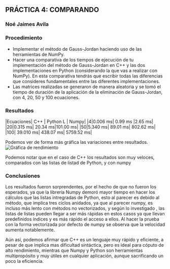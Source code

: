 ## PRÁCTICA 4: COMPARANDO
### Noé Jaimes Avila

### Procedimiento

* Implementar el método de Gauss-Jordan haciendo uso de las herramientas de NumPy.
* Hacer una comparativa de los tiempos de ejecución de tu implementación del método de Gauss-Jordan en C++ y las dos implementaciones en Python (considerando la que vas a   realizar con NumPy). En esta comparativa tendrás que escribir todas las diferencias que consideres fundamentales entre las diferentes implementaciones.
* Las matrices realizadas se generaron de manera aleatoria y se tomó el tiempo de duración de la aplicación de la eliminación de Gauss-Jordan, con 4, 20, 50 y 100 ecuaciones.

### Resultados
|Ecuaciones| C++ | Python L | Numpy|
|4|0.006 ms|	0.99 ms	|2.65 ms|
|20|0.315 ms|	20.34	ms|101.00 ms|
|50|5.340 ms|	89.01 ms|	802.62 ms|
|100| 39.010 ms|	438.07 ms|	5759.52 ms|

Podemos ver de forma más gráfica las variaciones entre resultados.
![Gráfica de rendimiento](https://dochub.com/eon-liva/gDqeQZ6Vzg8jbj9w0jLO4Y/rendimiento-png
)

Podemos notar que en el caso de C++ los resultados son muy veloces, comparados con las listas de listad de Python, y con numpy

### Conclusiones

Los resultados fueron sorprendentes, por el hecho de que no fueron los esperados, ya que la librería Numpy demoró mayor tiempo en hacer los cálculos que las listas intregradas de Python, esto al parecer es debido al método, que implica tres ciclos anidados, ya que al parecer numpy, es incluso más lento con métodos no vectorizados, y según lo investigado , las listas de listas pueden llegar a ser más rápidas en estos casos ya que llevan predefinidos índices y es más rápido el acceso a ellos.
Al hacer la prueba con la forma vectorizada por defecto de numpy se observa que la velocidad aumenta notablemente.

Aún así, podemos afirmar que C++ es un lenguaje muy rápido y eficiente, a pesar de que implica mas dificultad sintáctica, pero es ideal para cóputo de alto rendimiento, mientras que Numpy y Python son herramientas multipropósito y muy útiles en cualquier aplicación, aunque sacrificando un poco la eficiencia.
